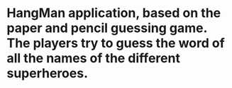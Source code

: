# HangMan application, based on the paper and pencil guessing game. The players try to guess the word of all the names of the different superheroes.
